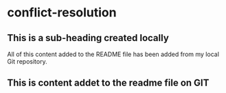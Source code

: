 # conflict-resolution

## This is a sub-heading created locally

All of this content added to the README file has been added from my local Git repository.
## This is content addet to the readme file on GIT
